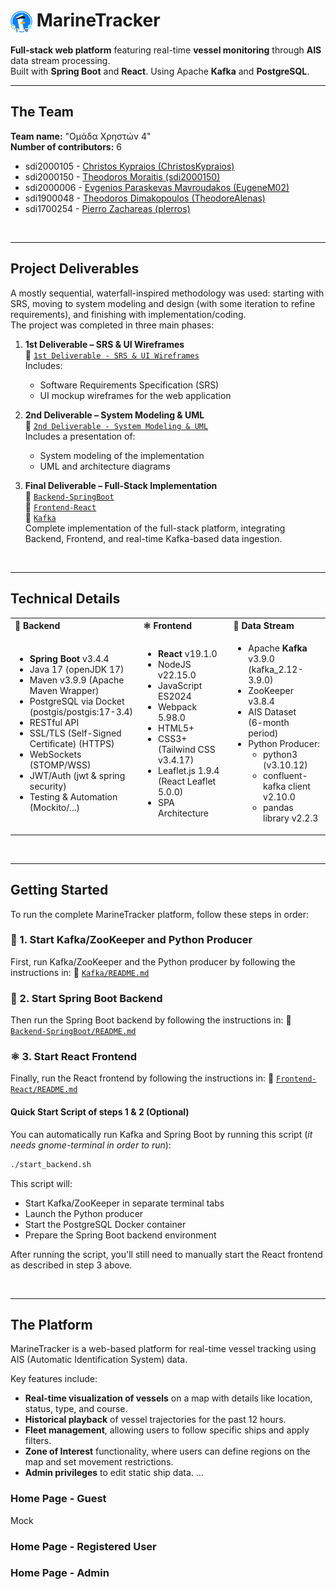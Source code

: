 <h1>
    <img src="https://github.com/sdi2000150/MarineTracker/blob/main/1st%20Deliverable%20-%20SRS%20&%20UI%20Wireframes/UI_Wireframes/Logo.png" alt="Logo" width="35" style="vertical-align: middle;"/> MarineTracker
</h1>
<strong>Full-stack web platform</strong> featuring real-time <strong>vessel monitoring</strong> through <strong>AIS</strong> data stream processing. <br>
Built with <strong>Spring Boot</strong> and <strong>React</strong>. Using Apache <strong>Kafka</strong> and <strong>PostgreSQL</strong>.

<br>

---

## The Team 
**Team name:** "Ομάδα Χρηστών 4" <br>
**Number of contributors:** 6
- sdi2000105 - [Christos Kypraios (ChristosKypraios)](https://github.com/ChristosKypraios)
- sdi2000150 - [Theodoros Moraitis (sdi2000150)](https://github.com/sdi2000150)
- sdi2000006 - [Evgenios Paraskevas Mavroudakos (EugeneM02)](https://github.com/EugeneM02)
- sdi1900048 - [Theodoros Dimakopoulos (TheodoreAlenas)](https://github.com/TheodoreAlenas)
- sdi1700254 - [Pierro Zachareas (plerros)](https://github.com/plerros)

<br>

---

## Project Deliverables

A mostly sequential, waterfall-inspired methodology was used: starting with SRS, 
moving to system modeling and design (with some iteration to refine requirements), 
and finishing with implementation/coding. <br>
The project was completed in three main phases:

1. **1st Deliverable – SRS & UI Wireframes**  
   📁 [`1st Deliverable - SRS & UI Wireframes`](./1st%20Deliverable%20-%20SRS%20&%20UI%20Wireframes)  
   Includes:  
   - Software Requirements Specification (SRS)  
   - UI mockup wireframes for the web application  

2. **2nd Deliverable – System Modeling & UML**  
   📁 [`2nd Deliverable - System Modeling & UML`](./2nd%20Deliverable%20-%20System%20Modeling%20&%20UML)  
   Includes a presentation of:  
   - System modeling of the implementation
   - UML and architecture diagrams 

3. **Final Deliverable – Full-Stack Implementation**  
   📁 [`Backend-SpringBoot`](./Backend-SpringBoot)  
   📁 [`Frontend-React`](./Frontend-React)  
   📁 [`Kafka`](./Kafka)  
   Complete implementation of the full-stack platform, integrating Backend, Frontend, and real-time Kafka-based data ingestion.

<br>

---

## Technical Details

<table>
  <tr>
    <th align="left">🌱 Backend</th>
    <th align="left">⚛️ Frontend</th>
    <th align="left">🦑 Data Stream</th>
  </tr>
  <tr>
    <td>
      <ul>
        <li><strong>Spring Boot</strong> v3.4.4</li>
        <li>Java 17 (openJDK 17)</li>
        <li>Maven v3.9.9 (Apache Maven Wrapper)</li>
        <li>PostgreSQL via Docket (postgis/postgis:17-3.4)</li>
        <li>RESTful API</li>
        <li>SSL/TLS (Self-Signed Certificate) (HTTPS)</li>
        <li>WebSockets (STOMP/WSS)</li>
        <li>JWT/Auth (jwt & spring security)</li>
        <li>Testing & Automation (Mockito/...)</li>
      </ul>
    </td>
    <td>
      <ul>
        <li><strong>React</strong> v19.1.0</li>
        <li>NodeJS v22.15.0</li>
        <li>JavaScript ES2024</li>
        <li>Webpack	5.98.0</li>
        <li>HTML5+</li>
        <li>CSS3+ (Tailwind CSS v3.4.17)</li>
        <li>Leaflet.js 1.9.4 (React Leaflet	5.0.0)</li>
        <li>SPA Architecture</li>
      </ul>
    </td>
    <td>
      <ul>
        <li>Apache <strong>Kafka</strong> v3.9.0 <br>(kafka_2.12-3.9.0)</li>
        <li>ZooKeeper v3.8.4</li>
        <li>AIS Dataset <br>(6-month period)</li>
        <li>Python Producer:
          <ul>
            <li>python3 (v3.10.12)</li>
            <li>confluent-kafka client v2.10.0</li>
            <li>pandas library v2.2.3</li>
          </ul>
        </li>
      </ul>
    </td>
  </tr>
</table>

<br>

---

## Getting Started

To run the complete MarineTracker platform, follow these steps in order:

### 🦑 1. Start Kafka/ZooKeeper and Python Producer
First, run Kafka/ZooKeeper and the Python producer by following the instructions in:
📁 [`Kafka/README.md`](./Kafka/README.md)

### 🌱 2. Start Spring Boot Backend
Then run the Spring Boot backend by following the instructions in:
📁 [`Backend-SpringBoot/README.md`](./Backend-SpringBoot/README.md)

### ⚛️ 3. Start React Frontend
Finally, run the React frontend by following the instructions in:
📁 [`Frontend-React/README.md`](./Frontend-React/README.md)


#### Quick Start Script of steps 1 & 2 (Optional)
You can automatically run Kafka and Spring Boot by running this script (*it needs gnome-terminal in order to run*):
```bash
./start_backend.sh
```
This script will:
- Start Kafka/ZooKeeper in separate terminal tabs
- Launch the Python producer
- Start the PostgreSQL Docker container
- Prepare the Spring Boot backend environment

After running the script, you'll still need to manually start the React frontend as described in step 3 above.

<br>

---

## The Platform
MarineTracker is a web-based platform for real-time vessel tracking using AIS (Automatic Identification System) data. 

Key features include:
- **Real-time visualization of vessels** on a map with details like location, status, type, and course.
- **Historical playback** of vessel trajectories for the past 12 hours.
- **Fleet management**, allowing users to follow specific ships and apply filters.
- **Zone of Interest** functionality, where users can define regions on the map and set movement restrictions.
- **Admin privileges** to edit static ship data.
...

### Home Page - Guest
Mock

### Home Page - Registered User

### Home Page - Admin
